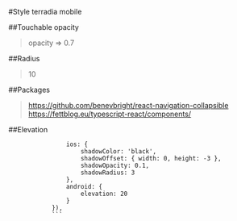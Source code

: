 #Style terradia mobile

##Touchable opacity
> opacity => 0.7
 
##Radius
> 10

##Packages
> https://github.com/benevbright/react-navigation-collapsible
> https://fettblog.eu/typescript-react/components/

##Elevation

```  ...Platform.select({
                ios: {
                    shadowColor: 'black',
                    shadowOffset: { width: 0, height: -3 },
                    shadowOpacity: 0.1,
                    shadowRadius: 3
                },
                android: {
                    elevation: 20
                }
            }), 
            ``` 